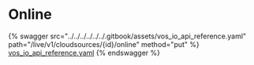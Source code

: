 # Online

{% swagger src="../../../../../../.gitbook/assets/vos_io_api_reference.yaml" path="/live/v1/cloudsources/{id}/online" method="put" %}
[vos_io_api_reference.yaml](../../../../../../.gitbook/assets/vos_io_api_reference.yaml)
{% endswagger %}
